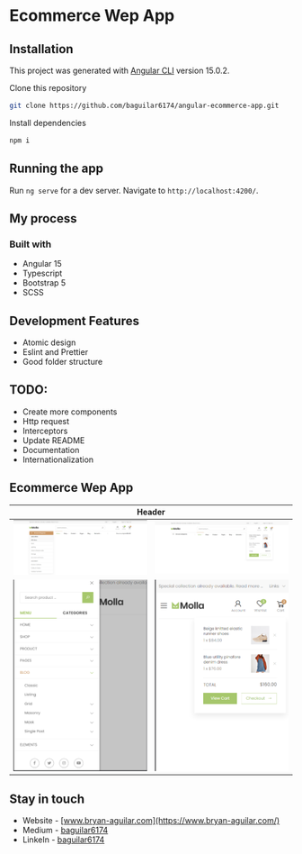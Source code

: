 # Ecommerce Wep App

## Installation

This project was generated with [Angular CLI](https://github.com/angular/angular-cli) version 15.0.2.

Clone this repository

```bash
git clone https://github.com/baguilar6174/angular-ecommerce-app.git
```

Install dependencies

```bash
npm i
```

## Running the app

Run `ng serve` for a dev server. Navigate to `http://localhost:4200/`.

## My process

### Built with

- Angular 15
- Typescript
- Bootstrap 5
- SCSS

## Development Features

- Atomic design
- Eslint and Prettier
- Good folder structure

## TODO:

- Create more components
- Http request
- Interceptors
- Update README
- Documentation
- Internationalization

## Ecommerce Wep App

<table>
  <thead>
    <tr>
      <th colspan="2" style="text-align:center">Header</th>
    </tr>
  </thead>
  <tr>
    <td align="center" valign="center"><img src="./media/header_1.png" width="100%"></td>
    <td align="center" valign="center"><img src="./media/header_3.png" width="100%"></td>
  </tr>
  <tr>
    <td align="center" valign="center"><img src="./media/header_4.png" width="100%"></td>
    <td align="center" valign="center"><img src="./media/header_5.png" width="100%"></td>
  </tr>
</table>

## Stay in touch

- Website - [www.bryan-aguilar.com](https://www.bryan-aguilar.com/)
- Medium - [baguilar6174](https://baguilar6174.medium.com/)
- LinkeIn - [baguilar6174](https://www.linkedin.com/in/baguilar6174)
